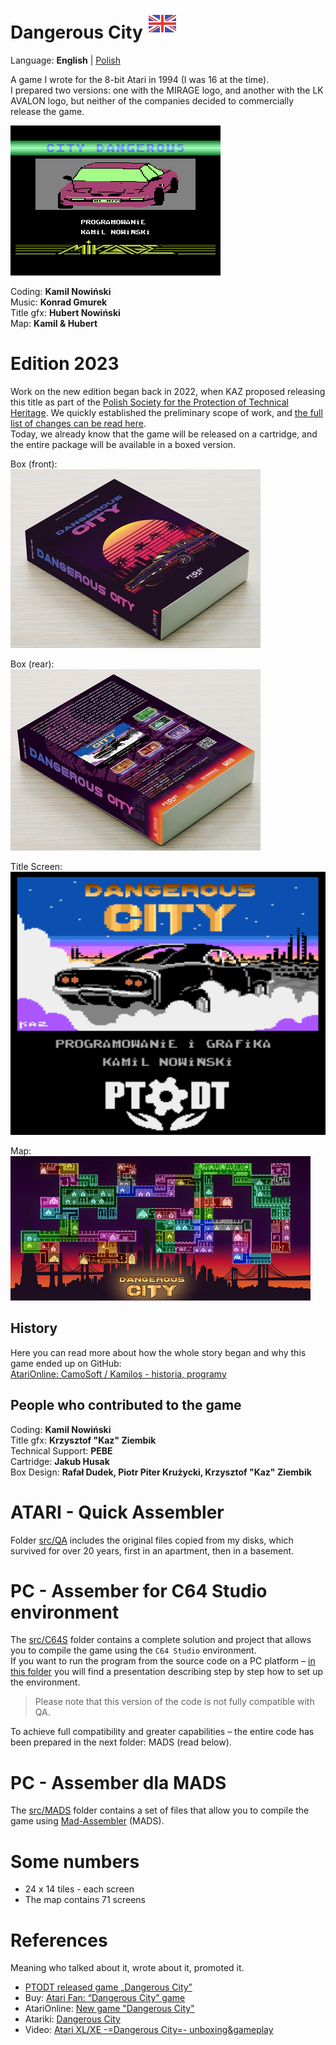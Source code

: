 # Dangerous City ![](doc\icons8-great-britain-48.png)
Language: **English** | [Polish](README_PL.md)

A game I wrote for the 8-bit Atari in 1994 (I was 16 at the time).  
I prepared two versions: one with the MIRAGE logo, and another with the LK AVALON logo, but neither of the companies decided to commercially release the game.

![Dangerous City](./doc/CD_Mirage.png)

Coding: **Kamil Nowiński**  
Music: **Konrad Gmurek**  
Title gfx: **Hubert Nowiński**  
Map: **Kamil & Hubert**  

# Edition 2023
Work on the new edition began back in 2022, when KAZ proposed releasing this title as part of the [Polish Society for the Protection of Technical Heritage](https://ptodt.org.pl/). We quickly established the preliminary scope of work, and [the full list of changes can be read here](./ChangeLog.md).  
Today, we already know that the game will be released on a cartridge, and the entire package will be available in a boxed version.

Box (front):  
![Box](./doc/aol_DC1.jpg)

Box (rear):  
![Box](./doc/aol_DC2.jpg)

Title Screen:  
![Dangerous City](./doc/DC_PTODT_title.png)

Map:  
![Map](./doc/map_color_small_shiny.png)

## History
Here you can read more about how the whole story began and why this game ended up on GitHub:  
[AtariOnline: CamoSoft / Kamilos - historia, programy](https://atarionline.pl/forum/comments.php?DiscussionID=6703)

## People who contributed to the game
Coding: **Kamil Nowiński**  
Title gfx: **Krzysztof "Kaz" Ziembik**  
Technical Support: **PEBE**  
Cartridge: **Jakub Husak**  
Box Design: **Rafał Dudek, Piotr Piter Krużycki, Krzysztof "Kaz" Ziembik**  


# ATARI - Quick Assembler

Folder [src/QA](./src/QA/) includes the original files copied from my disks, which survived for over 20 years, first in an apartment, then in a basement.


# PC - Assember for C64 Studio environment

The [src/C64S](./src/C64S/) folder contains a complete solution and project that allows you to compile the game using the `C64 Studio` environment.  
If you want to run the program from the source code on a PC platform – [in this folder](./doc/) you will find a presentation describing step by step how to set up the environment.  
> Please note that this version of the code is not fully compatible with QA.  

To achieve full compatibility and greater capabilities – the entire code has been prepared in the next folder: MADS (read below).

# PC - Assember dla MADS

The [src/MADS](./src/MADS/) folder contains a set of files that allow you to compile the game using [Mad-Assembler](https://github.com/tebe6502/Mad-Assembler) (MADS).


# Some numbers
- 24 x 14 tiles - each screen
- The map contains 71 screens

# References
Meaning who talked about it, wrote about it, promoted it.  
- [PTODT released game „Dangerous City”](https://ptodt.org.pl/wszyscy/ptodt-wydal-gre-dangerous-city/)
- Buy: [Atari Fan: “Dangerous City” game](https://atarifan.pl/produkt/gra-dangerous-city/)
- AtariOnline: [New game "Dangerous City"](https://www.atarionline.pl/v01/index.php?subaction=showfull&id=1679674438&archive=&start_from=0&ucat=1&ct=nowinki)
- Atariki: [Dangerous City](http://atariki.krap.pl/index.php/Dangerous_City)
- Video: [Atari XL/XE -=Dangerous City=- unboxing&gameplay](https://youtu.be/GSyYBSiwLzA)

